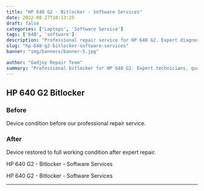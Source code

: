 ```yaml
---
title: "HP 640 G2 - Bitlocker - Software Services"
date: 2022-08-27T10:13:25
draft: false
categories: ['Laptops', 'Software Service']
tags: ['640', 'software']
description: "Professional repair service for HP 640 G2. Expert diagnosis and quality repairs in Bangalore."
slug: "hp-640-g2-bitlocker-software-services"
banner: "img/banners/banner-5.jpg"

author: "Gadjoy Repair Team"
summary: "Professional bitlocker for HP 640 G2. Expert technicians, quality parts, warranty included."
---
```


## HP 640 G2 Bitlocker

### Before

Device condition before our professional repair service.

### After

Device restored to full working condition after expert repair.

HP 640 G2 - Bitlocker - Software Services

HP 640 G2 - Bitlocker - Software Services

---
